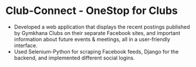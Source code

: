 # Club-Connect - OneStop for Clubs
- Developed a web application that displays the recent postings published by Gymkhana Clubs on their separate Facebook sites, and important information about future events & meetings, all in a user-friendly interface.
- Used Selenium-Python for scraping Facebook feeds, Django for the backend, and implemented different social logins.
